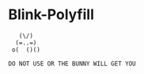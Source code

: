Blink-Polyfill
==============

	   (\/)
	  (=..=)
	 o(  ()()

	DO NOT USE OR THE BUNNY WILL GET YOU
